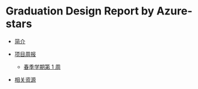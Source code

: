 # Graduation Design Report by Azure-stars

- [简介](./ch01-00.md)

- [项目周报](./ch02-00.md)
    - [春季学期第 1 周](./ch02-01.md)

- [相关资源](./appendix-00.md)